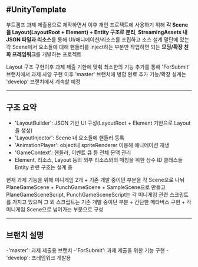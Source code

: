 #UnityTemplate
---
부트캠프 과제 제출용으로 제작하면서 이후 개인 프로젝트에 사용하기 위해 **각 Scene을 Layout(LayoutRoot + Element) + Entity 구조로 분리**, **StreamingAssets 내 JSON 파일과 리소스**를 통해 UI/애니메이션/리소스를 조립하고 소스 설계 말단에 있는 각 Scene에서 요소들에 대해 핸들러를 inject하는 부분만 작업하면 되는 **모딩/확장 친화 프레임워크**를 개발하는 프로젝트

Layout 구조 구현이후 과제 제출 기한에 맞춰 최소한의 기능 추가를 통해 'ForSubmit' 브랜치에서 과제 사양 구현
이후 'master' 브랜치에 병합 완료
추가 기능/확장 설계는 'develop' 브랜치에서 계속할 예정

---

## 구조 요약

- 'LayoutBuilder': JSON 기반 UI 구성(LayoutRoot + Element 기반으로 Layout을 생성)
- 'LayoutInjector': Scene 내 요소들에 핸들러 등록
- 'AnimationPlayer': object내 spriteRenderer 이용해 애니메이션 재생
- 'GameContext': 핸들러, 이벤트 큐 등 전체 문맥 관리
- Element, 리소스, Layout 등의 외부 리소스와의 매칭을 위한 상수 ID 클래스들
Entity 관련 구조는 설계 중

현재 과제 기능을 위해 미니게임 2개 + 기존 개발 중이던 부분을 각 Scene으로 나눠 
PlaneGameScene + PunchGameScene + SampleScene으로 만들고
PlaneGameSceneScript, PunchGameSceneScript는 각 미니게임 관련 스크립트를 가지고 있으며
그 외 스크립트는 기존 개발 중이던 부분 + 간단한 메타버스 구현 + 각 미니게임 Scene으로 넘어가는 부분으로 구성

---

## 브랜치 설명
-'master': 과제 제출용 브랜치
-'ForSubmit': 과제 제출을 위한 기능 구현 
-'develop': 프레임워크 개발용
